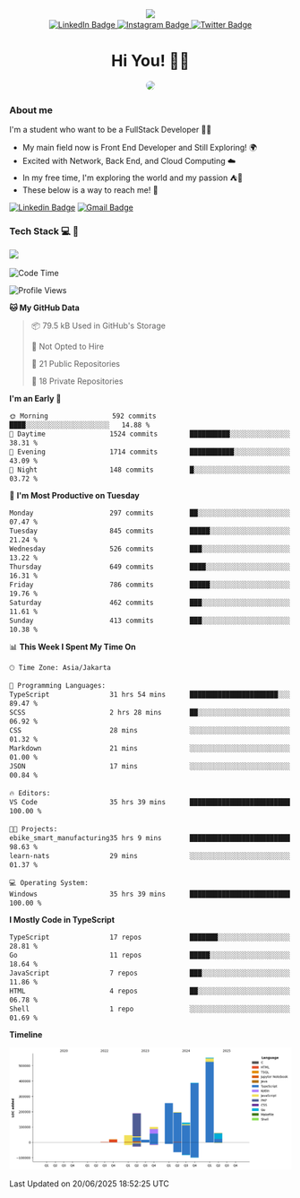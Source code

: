 <div>
  <div id="header" align="center">
      <img src="https://media.giphy.com/media/nFLW7PNGgN3lI68rdv/giphy.gif" width="100"/>
      <div id="badges" style="margin-bottom:20px">
        <a href="https://www.linkedin.com/in/daffaputranarendra/">
          <img src="https://img.shields.io/badge/LinkedIn-blue?style=for-the-badge&logo=linkedin&logoColor=white" alt="LinkedIn Badge"/>
        </a>
        <a href="https://www.instagram.com/daffadon_/">
          <img src="https://img.shields.io/badge/Instagram-E4405F?style=for-the-badge&logo=instagram&logoColor=white" alt="Instagram Badge"/>
        </a>
        <a href="https://twitter.com/daffadon_">
          <img src="https://img.shields.io/badge/Twitter-blue?style=for-the-badge&logo=twitter&logoColor=white" alt="Twitter Badge"/>
        </a>
      </div>
    <h1>Hi You! 🙌🙌</h1>
    <img src="https://media.giphy.com/media/rJsMvyk7AHHiW9qKLM/giphy.gif" height=200 style="border-radius:10px" />
  </div>
</div>

### About me

I'm a student who want to be a FullStack Developer 🧑‍💻

- My main field now is Front End Developer and Still Exploring! 🌍
- Excited with Network, Back End, and Cloud Computing ☁️
- In my free time, I'm exploring the world and my passion ⛺🍵
- These below is a way to reach me! 🏃

[![Linkedin Badge](https://skillicons.dev/icons?i=linkedin)](https://www.linkedin.com/in/daffaputranarendra/)
[![Gmail Badge](https://skillicons.dev/icons?i=gmail)](https://mail.google.com/mail/?view=cm&fs=1&to=daffaputranarendra9@gmail.com)

### Tech Stack 💻 📘

<img src="https://skillicons.dev/icons?i=java,html,css,javascript,typescript,golang,react,next,express,vite,tailwind,mui,prisma,mongodb,mysql,firebase,jest,git,jenkins,docker,kubernetes,github,postman,prometheus,grafana,gcp,vscode,arch,&perline=9"/>

<!--START_SECTION:waka-->
![Code Time](http://img.shields.io/badge/Code%20Time-52%20hrs%2032%20mins-blue)

![Profile Views](http://img.shields.io/badge/Profile%20Views-0-blue)

**🐱 My GitHub Data** 

> 📦 79.5 kB Used in GitHub's Storage 
 > 
> 🚫 Not Opted to Hire
 > 
> 📜 21 Public Repositories 
 > 
> 🔑 18 Private Repositories 
 > 
**I'm an Early 🐤** 

```text
🌞 Morning                592 commits         ████░░░░░░░░░░░░░░░░░░░░░   14.88 % 
🌆 Daytime                1524 commits        ██████████░░░░░░░░░░░░░░░   38.31 % 
🌃 Evening                1714 commits        ███████████░░░░░░░░░░░░░░   43.09 % 
🌙 Night                  148 commits         █░░░░░░░░░░░░░░░░░░░░░░░░   03.72 % 
```
📅 **I'm Most Productive on Tuesday** 

```text
Monday                   297 commits         ██░░░░░░░░░░░░░░░░░░░░░░░   07.47 % 
Tuesday                  845 commits         █████░░░░░░░░░░░░░░░░░░░░   21.24 % 
Wednesday                526 commits         ███░░░░░░░░░░░░░░░░░░░░░░   13.22 % 
Thursday                 649 commits         ████░░░░░░░░░░░░░░░░░░░░░   16.31 % 
Friday                   786 commits         █████░░░░░░░░░░░░░░░░░░░░   19.76 % 
Saturday                 462 commits         ███░░░░░░░░░░░░░░░░░░░░░░   11.61 % 
Sunday                   413 commits         ███░░░░░░░░░░░░░░░░░░░░░░   10.38 % 
```


📊 **This Week I Spent My Time On** 

```text
🕑︎ Time Zone: Asia/Jakarta

💬 Programming Languages: 
TypeScript               31 hrs 54 mins      ██████████████████████░░░   89.47 % 
SCSS                     2 hrs 28 mins       ██░░░░░░░░░░░░░░░░░░░░░░░   06.92 % 
CSS                      28 mins             ░░░░░░░░░░░░░░░░░░░░░░░░░   01.32 % 
Markdown                 21 mins             ░░░░░░░░░░░░░░░░░░░░░░░░░   01.00 % 
JSON                     17 mins             ░░░░░░░░░░░░░░░░░░░░░░░░░   00.84 % 

🔥 Editors: 
VS Code                  35 hrs 39 mins      █████████████████████████   100.00 % 

🐱‍💻 Projects: 
ebike_smart_manufacturing35 hrs 9 mins       █████████████████████████   98.63 % 
learn-nats               29 mins             ░░░░░░░░░░░░░░░░░░░░░░░░░   01.37 % 

💻 Operating System: 
Windows                  35 hrs 39 mins      █████████████████████████   100.00 % 
```

**I Mostly Code in TypeScript** 

```text
TypeScript               17 repos            ███████░░░░░░░░░░░░░░░░░░   28.81 % 
Go                       11 repos            █████░░░░░░░░░░░░░░░░░░░░   18.64 % 
JavaScript               7 repos             ███░░░░░░░░░░░░░░░░░░░░░░   11.86 % 
HTML                     4 repos             ██░░░░░░░░░░░░░░░░░░░░░░░   06.78 % 
Shell                    1 repo              ░░░░░░░░░░░░░░░░░░░░░░░░░   01.69 % 
```



**Timeline**

![Lines of Code chart](https://raw.githubusercontent.com/Daffadon/Daffadon/main/assets/bar_graph.png)


 Last Updated on 20/06/2025 18:52:25 UTC
<!--END_SECTION:waka-->
